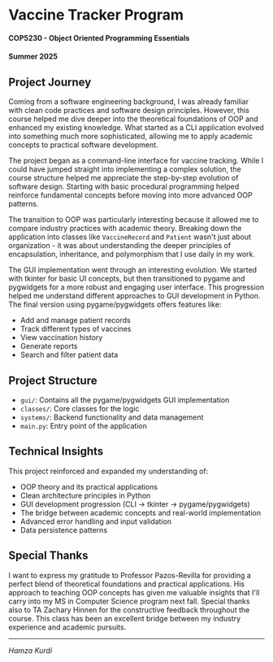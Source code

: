 # Vaccine Tracker Program
#### COP5230 - Object Oriented Programming Essentials
#### Summer 2025

## Project Journey

Coming from a software engineering background, I was already familiar with clean code practices and software design principles. However, this course helped me dive deeper into the theoretical foundations of OOP and enhanced my existing knowledge. What started as a CLI application evolved into something much more sophisticated, allowing me to apply academic concepts to practical software development.

The project began as a command-line interface for vaccine tracking. While I could have jumped straight into implementing a complex solution, the course structure helped me appreciate the step-by-step evolution of software design. Starting with basic procedural programming helped reinforce fundamental concepts before moving into more advanced OOP patterns.

The transition to OOP was particularly interesting because it allowed me to compare industry practices with academic theory. Breaking down the application into classes like `VaccineRecord` and `Patient` wasn't just about organization - it was about understanding the deeper principles of encapsulation, inheritance, and polymorphism that I use daily in my work.

The GUI implementation went through an interesting evolution. We started with tkinter for basic UI concepts, but then transitioned to pygame and pygwidgets for a more robust and engaging user interface. This progression helped me understand different approaches to GUI development in Python. The final version using pygame/pygwidgets offers features like:
- Add and manage patient records
- Track different types of vaccines
- View vaccination history
- Generate reports
- Search and filter patient data

## Project Structure
- `gui/`: Contains all the pygame/pygwidgets GUI implementation
- `classes/`: Core classes for the logic
- `systems/`: Backend functionality and data management
- `main.py`: Entry point of the application

## Technical Insights
This project reinforced and expanded my understanding of:
- OOP theory and its practical applications
- Clean architecture principles in Python
- GUI development progression (CLI → tkinter → pygame/pygwidgets)
- The bridge between academic concepts and real-world implementation
- Advanced error handling and input validation
- Data persistence patterns

## Special Thanks
I want to express my gratitude to Professor Pazos-Revilla for providing a perfect blend of theoretical foundations and practical applications. His approach to teaching OOP concepts has given me valuable insights that I'll carry into my MS in Computer Science program next fall. Special thanks also to TA Zachary Hinnen for the constructive feedback throughout the course. This class has been an excellent bridge between my industry experience and academic pursuits.

---
*Hamza Kurdi*  
